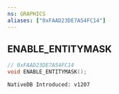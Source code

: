 ```yaml
---
ns: GRAPHICS
aliases: ["0xFAAD23DE7A54FC14"]
---
```

## ENABLE_ENTITYMASK

```c
// 0xFAAD23DE7A54FC14
void ENABLE_ENTITYMASK();
```

```
NativeDB Introduced: v1207
```

